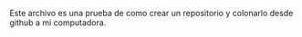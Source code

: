 Este archivo es una prueba de como crear un repositorio y colonarlo desde github a mi computadora.


